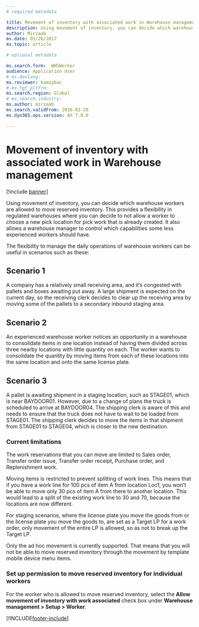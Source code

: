 ```yaml
---
# required metadata

title: Movement of inventory with associated work in Warehouse management
description: Using movement of inventory, you can decide which warehouse workers are allowed to move reserved inventory.
author: Mirzaab
ms.date: 05/26/2017
ms.topic: article

# optional metadata

ms.search.form:  WHSWorker
audience: Application User
# ms.devlang: 
ms.reviewer: kamaybac
# ms.tgt_pltfrm: 
ms.search.region: Global
# ms.search.industry: 
ms.author: mirzaab
ms.search.validFrom: 2016-02-28
ms.dyn365.ops.version: AX 7.0.0

---
```


# Movement of inventory with associated work in Warehouse management

[!include [banner](../includes/banner.md)]

Using movement of inventory, you can decide which warehouse workers are allowed to move reserved inventory. This provides a flexibility in regulated warehouses where you can decide to not allow a worker to choose a new pick location for pick work that is already created. It also allows a warehouse manager to control which capabilities some less experienced workers should have.

The flexibility to manage the daily operations of warehouse workers can be useful in scenarios such as these:

## Scenario 1

A company has a relatively small receiving area, and it’s congested with pallets and boxes awaiting put away. A large shipment is expected on the current day, so the receiving clerk decides to clear up the receiving area by moving some of the pallets to a secondary inbound staging area.

## Scenario 2

An experienced warehouse worker notices an opportunity in a warehouse to consolidate items in one location instead of having them divided across three nearby locations with little quantity on each. The worker wants to consolidate the quantity by moving items from each of these locations into the same location and onto the same license plate.

## Scenario 3

A pallet is awaiting shipment in a staging location, such as STAGE01, which is near BAYDOOR01. However, due to a change of plans the truck is scheduled to arrive at BAYDOOR04. The shipping clerk is aware of this and needs to ensure that the truck does not have to wait to be loaded from STAGE01. The shipping clerk decides to move the items in that shipment from STAGE01 to STAGE04, which is closer to the new destination.

### Current limitations

The work reservations that you can move are limited to Sales order, Transfer order issue, Transfer order receipt, Purchase order, and Replenishment work.

Moving items is restricted to prevent splitting of work lines. This means that if you have a work line for 100 pcs of item A from location Loc1, you won’t be able to move only 30 pcs of item A from there to another location. This would lead to a split of the existing work line to 30 and 70, because the locations are now different.

For staging scenarios, where the license plate you move the goods from or the license plate you move the goods to, are set as a Target LP for a work order, only movement of the entire LP is allowed, so as not to break up the Target LP.

Only the ad hoc movement is currently supported. That means that you will not be able to move reserved inventory through the movement by template mobile device menu items.

### Set up permission to move reserved inventory for individual workers

For the worker who is allowed to move reserved inventory, select the **Allow movement of inventory with work associated** check box under **Warehouse management \> Setup \> Worker**.  

[!INCLUDE[footer-include](../../includes/footer-banner.md)]
